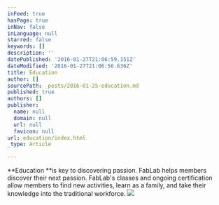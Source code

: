 ```yaml
---
inFeed: true
hasPage: true
inNav: false
inLanguage: null
starred: false
keywords: []
description: ''
datePublished: '2016-01-27T21:06:59.151Z'
dateModified: '2016-01-27T21:06:56.636Z'
title: Education
author: []
sourcePath: _posts/2016-01-25-education.md
published: true
authors: []
publisher:
  name: null
  domain: null
  url: null
  favicon: null
url: education/index.html
_type: Article

---
```

**Education **is key to discovering passion. FabLab helps members discover their next passion. FabLab's classes and ongoing certification allow members to find new activities, learn as a family, and take their knowledge into the traditional workforce.
![](https://the-grid-user-content.s3-us-west-2.amazonaws.com/692d560b-b654-4e4f-82c2-e8cc04065b4b.jpg)